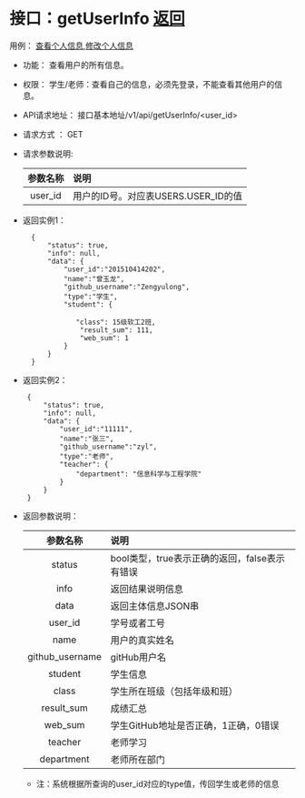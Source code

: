 # 接口：getUserInfo  [返回](../README.md)
用例： [查看个人信息](../用例1/查看个人信息.md),[修改个人信息](../用例/修改个人信息.md)

- 功能：
    查看用户的所有信息。
    
- 权限：
    学生/老师：查看自己的信息，必须先登录，不能查看其他用户的信息。    
    
- API请求地址： 
    接口基本地址/v1/api/getUserInfo/<user_id>

- 请求方式 ：
    GET
      
- 请求参数说明:        

  |参数名称|说明|
  |:---------:|:--------------------------------------------------------|      
  |user_id|用户的ID号。对应表USERS.USER_ID的值|
  
- 返回实例1：

        {         
            "status": true,
            "info": null,
            "data": {
                "user_id":"201510414202",    
                "name":"曾玉龙",
                "github_username":"Zengyulong",
                "type":"学生",
                "student": {
     
                   "class": 15级软工2班,
                    "result_sum": 111,
                    "web_sum": 1
                }  
            }          
        }
        
 - 返回实例2：

        {         
            "status": true,
            "info": null,
            "data": {
                "user_id":"11111",    
                "name":"张三",
                "github_username":"zyl",
                "type":"老师",
                "teacher": {
                    "department": "信息科学与工程学院"
                }  
            }          
        }
 
- 返回参数说明：    
 
  |参数名称|说明|
  |:---------:|:--------------------------------------------------------|      
  |status|bool类型，true表示正确的返回，false表示有错误|
  |info|返回结果说明信息|
  |data|返回主体信息JSON串|
  |user_id|学号或者工号|
  |name|用户的真实姓名|  
  |github_username|gitHub用户名|
  |student|学生信息|
  |class|学生所在班级（包括年级和班）|
  |result_sum|成绩汇总|
  |web_sum|学生GitHub地址是否正确，1正确，0错误|
  |teacher|老师学习|
  |department|老师所在部门|
  * 注：系统根据所查询的user_id对应的type值，传回学生或老师的信息